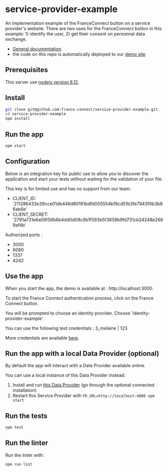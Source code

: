 # service-provider-example

An implementation example of the FranceConnect button on a service provider's website. There are two uses for the FranceConnect button in this example: 1) identify the user, 2) get their consent on personnal data exchange.

- [General documentation](https://partenaires.franceconnect.gouv.fr/fournisseur-service)
- the code on this repo is automatically deployed to our [demo site](http://fournisseur-de-service.dev-franceconnect.fr/)

## Prerequisites

This server use [nodejs version 8.12](https://nodejs.org/en/download/).

## Install

```bash
git clone git@github.com:france-connect/service-provider-example.git
cd service-provider-example
npm install
```

##  Run the app

```bash
npm start
```

## Configuration
Below is an integration key for public use to allow you to discover the application and start your tests without waiting for the validation of your file. 

This key is for limited use and has no support from our team.

- CLIENT_ID: '211286433e39cce01db448d80181bdfd005554b19cd51b3fe7943f6b3b86ab6e'
- CLIENT_SECRET: '2791a731e6a59f56b6b4dd0d08c9b1f593b5f3658b9fd731cb24248e2669af4b'

Authorized ports : 
- 3000
- 8080
- 1337
- 4242

## Use the app 

When you start the app, the demo is available at : http://localhost:3000.

To start the France Connect authentication process, click on the France Connect button.

You will be prompted to choose an identity provider. Choose 'identity-provider-example'.

You can use the following test credentials : 3_melaine | 123

More credentials are available [here](https://github.com/france-connect/identity-provider-example/blob/master/database.csv).

## Run the app with a local Data Provider (optional)

By default the app will interact with a Data Provider available online.

You can use a local instance of this Data Provider instead:

1. Install and run [this Data Provider](https://github.com/france-connect/data-provider-example) (go through the optional connected installation)
2. Restart this Service Provider with `FD_URL=http://localhost:4000 npm start`

##  Run the tests

```bash
npm test
```

## Run the linter

Run the linter with:
```bash
npm run lint
```

